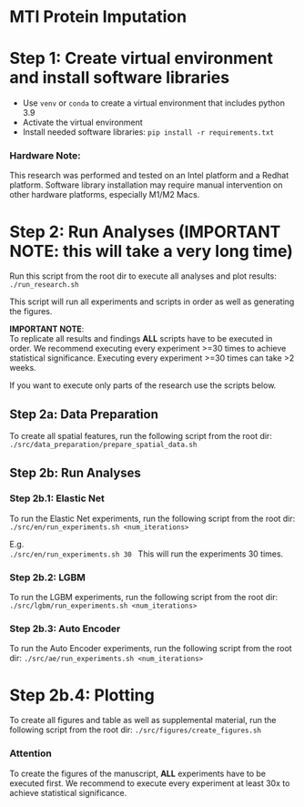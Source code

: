 # MTI Protein Imputation

# Step 1: Create virtual environment and install software libraries

- Use ```venv``` or ```conda``` to create a virtual environment that includes python 3.9 
- Activate the virtual environment
- Install needed software libraries: ```pip install -r requirements.txt```

### Hardware Note:
This research was performed and tested on an Intel platform and a Redhat platform. Software library installation may require manual intervention on other hardware platforms, especially M1/M2 Macs.

# Step 2: Run Analyses (IMPORTANT NOTE: this will take a very long time)

Run this script from the root dir to execute all analyses and plot results:  
```./run_research.sh```

This script will run all experiments and scripts in order as well as generating the figures.  

**IMPORTANT NOTE**:  
To replicate all results and findings **ALL** scripts have to be executed in order.
We recommend executing every experiment >=30 times to achieve statistical significance. Executing every experiment >=30 times can take >2
weeks.

If you want to execute only parts of the research use the scripts below.

## Step 2a: Data Preparation

To create all spatial features, run the following script from the root dir:
```./src/data_preparation/prepare_spatial_data.sh```

## Step 2b: Run Analyses

### Step 2b.1: Elastic Net

To run the Elastic Net experiments, run the following script from the root dir:
```./src/en/run_experiments.sh <num_iterations>```

E.g.  
```./src/en/run_experiments.sh 30 ```
This will run the experiments 30 times.

### Step 2b.2: LGBM

To run the LGBM experiments, run the following script from the root dir:
```./src/lgbm/run_experiments.sh <num_iterations>```

### Step 2b.3: Auto Encoder

To run the Auto Encoder experiments, run the following script from the root dir:
```./src/ae/run_experiments.sh <num_iterations>```

# Step 2b.4: Plotting

To create all figures and table as well as supplemental material, run the following script from the root dir:
```./src/figures/create_figures.sh```

### Attention

To create the figures of the manuscript, **ALL** experiments have to be executed first.
We recommend to execute every experiment at least 30x to achieve statistical significance.





